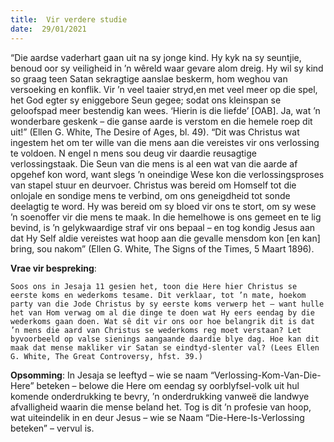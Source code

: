 ```yaml
---
title:  Vir verdere studie
date:  29/01/2021
---
```


“Die aardse vaderhart gaan uit na sy jonge kind. Hy kyk na sy seuntjie, benoud oor sy veiligheid in ’n wêreld waar gevare alom dreig. Hy wil sy kind so graag teen Satan sekragtige aanslae beskerm, hom weghou van versoeking en konflik. Vir ’n veel taaier stryd,en met veel meer op die spel, het God egter sy eniggebore Seun gegee; sodat ons kleinspan se geloofspad meer bestendig kan wees. ‘Hierin is die liefde’ [OAB]. Ja, wat ’n wonderbare geskenk – die ganse aarde is verstom en die hemele roep dit uit!” (Ellen G. White, The Desire of Ages, bl. 49). “Dit was Christus wat ingestem het om ter wille van die mens aan die vereistes vir ons verlossing te voldoen. N engel n mens sou deug vir daardie reusagtige verlossingstaak. Die Seun van die mens is al een wat van die aarde af opgehef kon word, want slegs ’n oneindige Wese kon die verlossingsproses van stapel stuur en deurvoer. Christus was bereid om Homself tot die onlojale en sondige mens te verbind, om ons geneigdheid tot sonde deelagtig te word. Hy was bereid om sy bloed vir ons te stort, om sy wese ’n soenoffer vir die mens te maak. In die hemelhowe is ons gemeet en te lig bevind, is ’n gelykwaardige straf vir ons bepaal – en tog kondig Jesus aan dat Hy Self aldie vereistes wat hoop aan die gevalle mensdom kon [en kan] bring, sou nakom” (Ellen G. White, The Signs of the Times, 5 Maart 1896).

**Vrae vir bespreking**:

`Soos ons in Jesaja 11 gesien het, toon die Here hier Christus se eerste koms en wederkoms tesame. Dit verklaar, tot ’n mate, hoekom party van die Jode Christus by sy eerste koms verwerp het – want hulle het van Hom verwag om al die dinge te doen wat Hy eers eendag by die wederkoms gaan doen. Wat sê dit vir ons oor hoe belangrik dit is dat ’n mens die aard van Christus se wederkoms reg moet verstaan? Let byvoorbeeld op valse sienings aangaande daardie blye dag. Hoe kan dit maak dat mense makliker vir Satan se eindtyd-slenter val? (Lees Ellen G. White, The Great Controversy, hfst. 39.)`

**Opsomming**: In Jesaja se leeftyd – wie se naam “Verlossing-Kom-Van-Die-Here” beteken – belowe die Here om eendag sy oorblyfsel-volk uit hul komende onderdrukking te bevry, ’n onderdrukking vanweë die landwye afvalligheid waarin die mense beland het. Tog is dit ’n profesie van hoop, wat uiteindelik in en deur Jesus – wie se Naam “Die-Here-Is-Verlossing beteken” – vervul is.